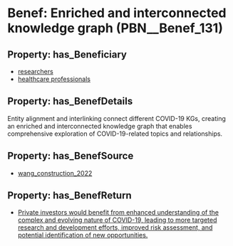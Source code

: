 # Benef: __Enriched and interconnected knowledge graph__ (PBN__Benef_131)

## Property: has_Beneficiary

* [researchers](../Stakeholder/PBN__Stakeholder_2)
* [healthcare professionals](../Stakeholder/PBN__Stakeholder_32)

## Property: has_BenefDetails

Entity alignment and interlinking connect different COVID-19 KGs, creating an enriched and interconnected knowledge graph that enables comprehensive exploration of COVID-19-related topics and relationships.

## Property: has_BenefSource

* [wang_construction_2022](../Article/PBN__Article_28)

## Property: has_BenefReturn

* [Private investors would benefit from enhanced understanding of the complex and evolving nature of COVID-19, leading to more targeted research and development efforts, improved risk assessment, and potential identification of new opportunities.](../BenefReturn/PBN__BenefReturn_130)

